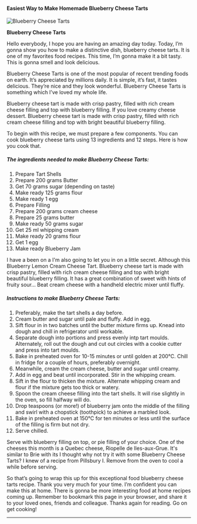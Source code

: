             

#### Easiest Way to Make Homemade Blueberry Cheese Tarts

![Blueberry Cheese Tarts](https://img-global.cpcdn.com/recipes/5304606264918016/751x532cq70/blueberry-cheese-tarts-recipe-main-photo.jpg)

**Blueberry Cheese Tarts**

Hello everybody, I hope you are having an amazing day today. Today, I’m gonna show you how to make a distinctive dish, blueberry cheese tarts. It is one of my favorites food recipes. This time, I’m gonna make it a bit tasty. This is gonna smell and look delicious.

Blueberry Cheese Tarts is one of the most popular of recent trending foods on earth. It’s appreciated by millions daily. It is simple, it’s fast, it tastes delicious. They’re nice and they look wonderful. Blueberry Cheese Tarts is something which I’ve loved my whole life.

Blueberry cheese tart is made with crisp pastry, filled with rich cream cheese filling and top with blueberry filling. If you love creamy cheese dessert. Blueberry cheese tart is made with crisp pastry, filled with rich cream cheese filling and top with bright beautiful blueberry filling.

To begin with this recipe, we must prepare a few components. You can cook blueberry cheese tarts using 13 ingredients and 12 steps. Here is how you cook that.

##### The ingredients needed to make Blueberry Cheese Tarts:

1.  Prepare Tart Shells
2.  Prepare 200 grams Butter
3.  Get 70 grams sugar (depending on taste)
4.  Make ready 125 grams flour
5.  Make ready 1 egg
6.  Prepare Filling
7.  Prepare 200 grams cream cheese
8.  Prepare 25 grams butter
9.  Make ready 50 grams sugar
10.  Get 25 ml whipping cream
11.  Make ready 20 grams flour
12.  Get 1 egg
13.  Make ready Blueberry Jam

I have a been on a I'm also going to let you in on a little secret. Although this Blueberry Lemon Cream Cheese Tart. Blueberry cheese tart is made with crisp pastry, filled with rich cream cheese filling and top with bright beautiful blueberry filling. It has a great combination of sweet with hints of fruity sour… Beat cream cheese with a handheld electric mixer until fluffy.

##### Instructions to make Blueberry Cheese Tarts:

1.  Preferably, make the tart shells a day before.
2.  Cream butter and sugar until pale and fluffy. Add in egg.
3.  Sift flour in in two batches until the butter mixture firms up. Knead into dough and chill in refrigerator until workable.
4.  Separate dough into portions and press evenly intp tart moulds. Alternately, roll out the dough and cut out circles with a cookie cutter and press into tart moulds.
5.  Bake in preheated oven for 10-15 minutes or until golden at 200℃. Chill in fridge for a couple of hours, preferably overnight.
6.  Meanwhile, cream the cream cheese, butter and sugar until creamy.
7.  Add in egg and beat until incorporated. Stir in the whipping cream.
8.  Sift in the flour to thicken the mixture. Alternate whipping cream and flour if the mixture gets too thick or watery.
9.  Spoon the cream cheese filling into the tart shells. It will rise slightly in the oven, so fill halfway will do.
10.  Drop teaspoons (or more!) of blueberry jam onto the middle of the filling and swirl with a chopstick (toothpick) to achieve a marbled look.
11.  Bake in preheated oven at 150℃ for ten minutes or less until the surface of the filling is firm but not dry.
12.  Serve chilled.

Serve with blueberry filling on top, or pie filling of your choice. One of the cheeses this month is a Quebec cheese, Riopelle de Iles-aux-Grue. It's similar to Brie with its I thought why not try it with some Blueberry Cheese Tarts? I knew of a recipe from Pillsbury I. Remove from the oven to cool a while before serving.

So that’s going to wrap this up for this exceptional food blueberry cheese tarts recipe. Thank you very much for your time. I’m confident you can make this at home. There is gonna be more interesting food at home recipes coming up. Remember to bookmark this page in your browser, and share it to your loved ones, friends and colleague. Thanks again for reading. Go on get cooking!

* * *